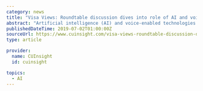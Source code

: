 ```yaml
---
category: news
title: "Visa Views: Roundtable discussion dives into role of AI and voice in changing how we pay"
abstract: "Artificial intelligence (AI) and voice-enabled technologies have the potential to transform the financial services industry and help customers in extraordinary new ways. Enterprises are already doing more with these technologies than customers realize, as ..."
publishedDateTime: 2019-07-02T01:00:00Z
sourceUrl: https://www.cuinsight.com/visa-views-roundtable-discussion-dives-into-role-of-ai-and-voice-in-changing-how-we-pay.html
type: article

provider:
  name: CUInsight
  id: cuinsight

topics:
  - AI
---
```

